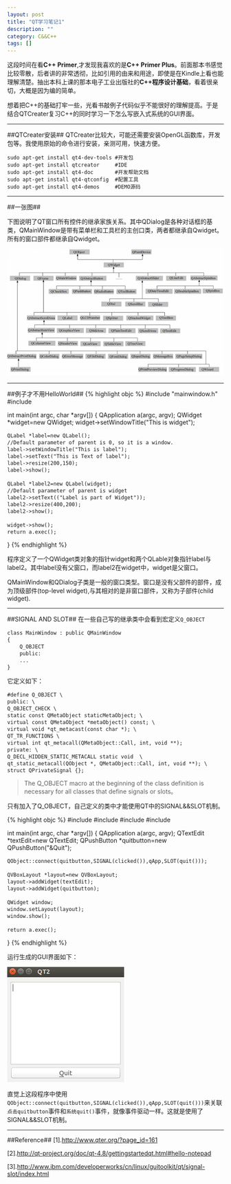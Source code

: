 ```yaml
---
layout: post
title: "QT学习笔记1"
description: ""
category: C&&C++
tags: []
---
```


这段时间在看**C++ Primer**,才发现我喜欢的是**C++ Primer Plus**。前面那本书感觉比较零散，后者讲的非常透彻，比如引用的由来和用途，即使是在Kindle上看也能理解清楚。抽出本科上课的那本电子工业出版社的**C++程序设计基础**，看着很亲切，大概是因为编的简单。

想着把C++的基础打牢一些，光看书敲例子代码似乎不能很好的理解提高。于是结合QTCreater复习C++的同时学习一下怎么写嵌入式系统的GUI界面。

---------------------------------------------------------------------------------------
##QTCreater安装##
QTCreater比较大，可能还需要安装OpenGL函数库，开发包等。我使用原始的命令进行安装，亲测可用，快速方便。

    sudo apt-get install qt4-dev-tools #开发包 　　
    sudo apt-get install qtcreator     #IDE　　
    sudo apt-get install qt4-doc       #开发帮助文档 　
    sudo apt-get install qt4-qtconfig  #配置工具 　　
    sudo apt-get install qt4-demos     #DEMO源码 


--------------------------------------------------------------------------------------
##一张图##

下图说明了QT窗口所有控件的继承家族关系。其中QDialog是各种对话框的基类，QMainWindow是带有菜单栏和工具栏的主创口类，两者都继承自Qwidget。所有的窗口部件都继承自Qwidget。

![图片](/assets/images/QT1.png)


---------------------------------------------------------------------
##例子才不用HelloWorld##
{% highlight objc %}
#include "mainwindow.h"
#include <QApplication>

int main(int argc, char *argv[])
{
    QApplication a(argc, argv);
    QWidget *widget=new QWidget;
    widget->setWindowTitle("This is widget");

    QLabel *label=new QLabel();
    //Default parameter of parent is 0, so it is a window.
    label->setWindowTitle("This is label");
    label->setText("This is Text of label");
    label->resize(200,150);
    label->show();

    QLabel *label2=new QLabel(widget);
    //Default parameter of parent is widget
    label2->setText(("Label is part of Widget"));
    label2->resize(400,200);
    label2->show();

    widget->show();
    return a.exec();
}
{% endhighlight %}

程序定义了一个QWidget类对象的指针widget和两个QLable对象指针label与label2。其中label没有父窗口，而label2在widget中，widget是父窗口。

QMainWindow和QDialog子类是一般的窗口类型。窗口是没有父部件的部件，成为顶级部件(top-level widget),与其相对的是非窗口部件，又称为子部件(child widget).

-------------------------------------------------------------------------------
##SIGNAL AND SLOT##
在一些自己写的继承类中会看到宏定义`Q_OBJECT`

    class MainWindow : public QMainWindow
    {
        Q_OBJECT
        public:
        ...
    }
    
它定义如下：

    #define Q_OBJECT \
    public: \
    Q_OBJECT_CHECK \
    static const QMetaObject staticMetaObject; \
    virtual const QMetaObject *metaObject() const; \
    virtual void *qt_metacast(const char *); \
    QT_TR_FUNCTIONS \
    virtual int qt_metacall(QMetaObject::Call, int, void **); 
    private: \
    Q_DECL_HIDDEN_STATIC_METACALL static void  \
    qt_static_metacall(QObject *, QMetaObject::Call, int, void **); \
    struct QPrivateSignal {};
    
> The Q_OBJECT macro at the beginning of the class definition is necessary for all classes that define signals or slots。

只有加入了Q_OBJECT，自己定义的类中才能使用QT中的SIGNAL&&SLOT机制。

{% highlight objc %}
#include <QApplication>
#include <QTextEdit>
#include <QPushButton>
#include <QVBoxLayout>

int main(int argc, char *argv[])
{
    QApplication a(argc, argv);
    QTextEdit *textEdit=new QTextEdit;
    QPushButton *quitbutton=new QPushButton("&Quit");

    QObject::connect(quitbutton,SIGNAL(clicked()),qApp,SLOT(quit()));

    QVBoxLayout *layout=new QVBoxLayout;
    layout->addWidget(textEdit);
    layout->addWidget(quitbutton);

    QWidget window;
    window.setLayout(layout);
    window.show();

    return a.exec();
}
{% endhighlight %}

运行生成的GUI界面如下：

![图片](/assets/images/QT2.png)

直觉上这段程序中使用`QObject::connect(quitbutton,SIGNAL(clicked()),qApp,SLOT(quit()))`来关联`点击quitbutton`事件和`系统quit()`事件，就像事件驱动一样。这就是使用了SIGNAL&&SLOT机制。


--------------------------------------------------------------------
##Reference##
[1].http://www.qter.org/?page_id=161

[2].http://qt-project.org/doc/qt-4.8/gettingstartedqt.html#hello-notepad

[3].http://www.ibm.com/developerworks/cn/linux/guitoolkit/qt/signal-slot/index.html
